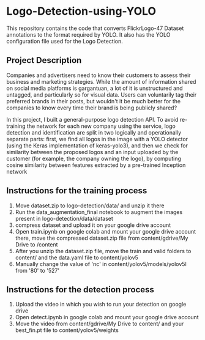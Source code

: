 # Logo-Detection-using-YOLO

This repository contains the code that converts FlickrLogo-47 Dataset annotations to the format required by YOLO. It also has the YOLO configuration file used for the Logo Detection.

## Project Description

Companies and advertisers need to know their customers to assess their business and marketing strategies. While the amount of information shared on social media platforms is gargantuan, a lot of it is unstructured and untagged, and particularly so for visual data. Users can voluntarily tag their preferred brands in their posts, but wouldn't it be much better for the companies to know every time their brand is being publicly shared?

In this project, I built a general-purpose logo detection API. To avoid re-training the network for each new company using the service, logo detection and identification are split in two logically and operationally separate parts: first, we find all logos in the image with a YOLO detector (using the Keras implementation of keras-yolo3), and then we check for similarity between the proposed logos and an input uploaded by the customer (for example, the company owning the logo), by computing cosine similarity between features extracted by a pre-trained Inception network

## Instructions for the training process
1) Move dataset.zip to logo-detection/data/ and unzip it there
2) Run the data_augmentation_final notebook to augment the images present in logo-detection/data/dataset
3) compress dataset and upload it on your google drive account
4) Open train.ipynb on google colab and mount your google drive account there, move the compressed dataset.zip file from content/gdrive/My Drive to /content
5) After you unzip the dataset.zip file, move the train and valid folders to content/ and the data.yaml file to content/yolov5
6) Manually change the value of 'nc' in content/yolov5/models/yolov5l from '80' to '527'

## Instructions for the detection process
1) Upload the video in which you wish to run your detection on google drive
2) Open detect.ipynb in google colab and mount your google drive account
3) Move the video from content/gdrive/My Drive to content/ and your best_fin.pt file to content/yolov5/weights
